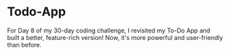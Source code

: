 # Todo-App
For Day 8 of my 30-day coding challenge, I revisited my To-Do App and built a better, feature-rich version! Now, it's more powerful and user-friendly than before.
